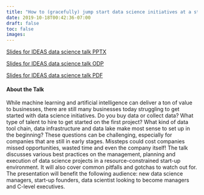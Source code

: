 ```yaml
---
title: "How to (gracefully) jump start data science initiatives at a start-up"
date: 2019-10-18T00:42:36-07:00
draft: false
toc: false
images:
---
```

[Slides for IDEAS data science talk PPTX](/slides/IDEAS_ChoNanTsai_How_to_gracefully_jump_start_data_science_initiatives_at_a_startup.pptx)

[Slides for IDEAS data science talk ODP](/slides/IDEAS_ChoNanTsai_How_to_gracefully_jump_start_data_science_initiatives_at_a_startup.odp)

[Slides for IDEAS data science talk PDF](/slides/IDEAS_ChoNanTsai_How_to_gracefully_jump_start_data_science_initiatives_at_a_startup.pdf)

#### About the Talk
While machine learning and artificial intelligence can deliver a ton of value to businesses, there are still many businesses today struggling to get started with data science initiatives. Do you buy data or collect data? What type of talent to hire to get started on the first project? What kind of data tool chain, data infrastructure and data lake make most sense to set up in the beginning? These questions can be challenging, especially for companies that are still in early stages. Missteps could cost companies missed opportunities, wasted time and even the company itself! The talk discusses various best practices on the management, planning and execution of data science projects in a resource-constrained start-up environment. It will also cover common pitfalls and gotchas to watch out for. The presentation will benefit the following audience: new data science managers, start-up founders, data scientist looking to become managers and C-level executives.